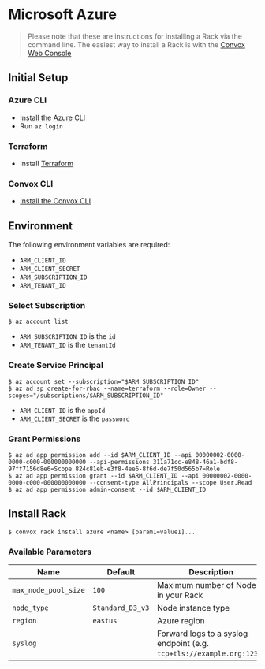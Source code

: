 # Microsoft Azure
> Please note that these are instructions for installing a Rack via the command line. The easiest way to install a Rack is with the [Convox Web Console](https://console.convox.com)

## Initial Setup

### Azure CLI

- [Install the Azure CLI](https://docs.microsoft.com/en-us/cli/azure/install-azure-cli?view=azure-cli-latest)
- Run `az login`

### Terraform

- Install [Terraform](https://learn.hashicorp.com/terraform/getting-started/install.html)

### Convox CLI

- [Install the Convox CLI](../cli.md)

## Environment

The following environment variables are required:

- `ARM_CLIENT_ID`
- `ARM_CLIENT_SECRET`
- `ARM_SUBSCRIPTION_ID`
- `ARM_TENANT_ID`

### Select Subscription

    $ az account list

- `ARM_SUBSCRIPTION_ID` is the `id`
- `ARM_TENANT_ID` is the `tenantId`

### Create Service Principal

    $ az account set --subscription="$ARM_SUBSCRIPTION_ID"
    $ az ad sp create-for-rbac --name=terraform --role=Owner --scopes="/subscriptions/$ARM_SUBSCRIPTION_ID"

- `ARM_CLIENT_ID` is the `appId`
- `ARM_CLIENT_SECRET` is the `password`

### Grant Permissions

    $ az ad app permission add --id $ARM_CLIENT_ID --api 00000002-0000-0000-c000-000000000000 --api-permissions 311a71cc-e848-46a1-bdf8-97ff7156d8e6=Scope 824c81eb-e3f8-4ee6-8f6d-de7f50d565b7=Role
    $ az ad app permission grant --id $ARM_CLIENT_ID --api 00000002-0000-0000-c000-000000000000 --consent-type AllPrincipals --scope User.Read
    $ az ad app permission admin-consent --id $ARM_CLIENT_ID 

## Install Rack

    $ convox rack install azure <name> [param1=value1]...

### Available Parameters

| Name                 | Default          | Description                                                             |
| -------------------- | ---------------- | ----------------------------------------------------------------------- |
| `max_node_pool_size` | `100`            | Maximum number of Nodes in your Rack                                                      |
| `node_type`          | `Standard_D3_v3` | Node instance type                                                      |
| `region`             | `eastus`         | Azure region                                                            |
| `syslog`             |                  | Forward logs to a syslog endpoint (e.g. `tcp+tls://example.org:1234`)   |
